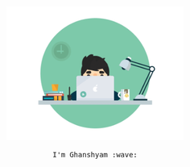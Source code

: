 <p align="center">
     <img src="https://github.com/CG1507/CG1507/blob/master/images/desk.gif" width="70%">
    <br><br>
    <samp>
      I'm Ghanshyam :wave:
    </samp>
</p>
